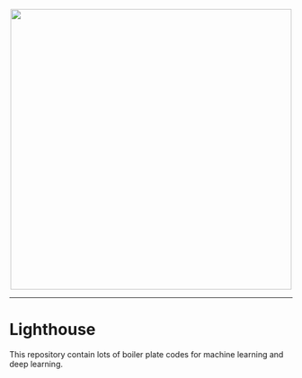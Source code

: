 <p align="center">
   <img src="https://github.com/VinayChaudhari1996/Lighthouse/blob/master/2.png" width="500" >
</p>

___

# Lighthouse
This repository contain lots of boiler plate codes for machine learning and deep learning.
